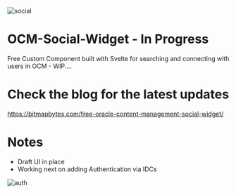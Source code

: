 ![social](https://user-images.githubusercontent.com/364208/189951479-f75433ad-52b8-4ade-89d5-8a50e932c3eb.png)

# OCM-Social-Widget - In Progress

Free Custom Component built with Svelte for searching and connecting with users in OCM - WIP....

# Check the blog for the latest updates

https://bitmapbytes.com/free-oracle-content-management-social-widget/

# Notes
- Draft UI in place
- Working next on adding Authentication via IDCs 

![auth](https://user-images.githubusercontent.com/364208/190133726-8b038ebf-26ae-4443-a925-69f4b9183a7b.png)
